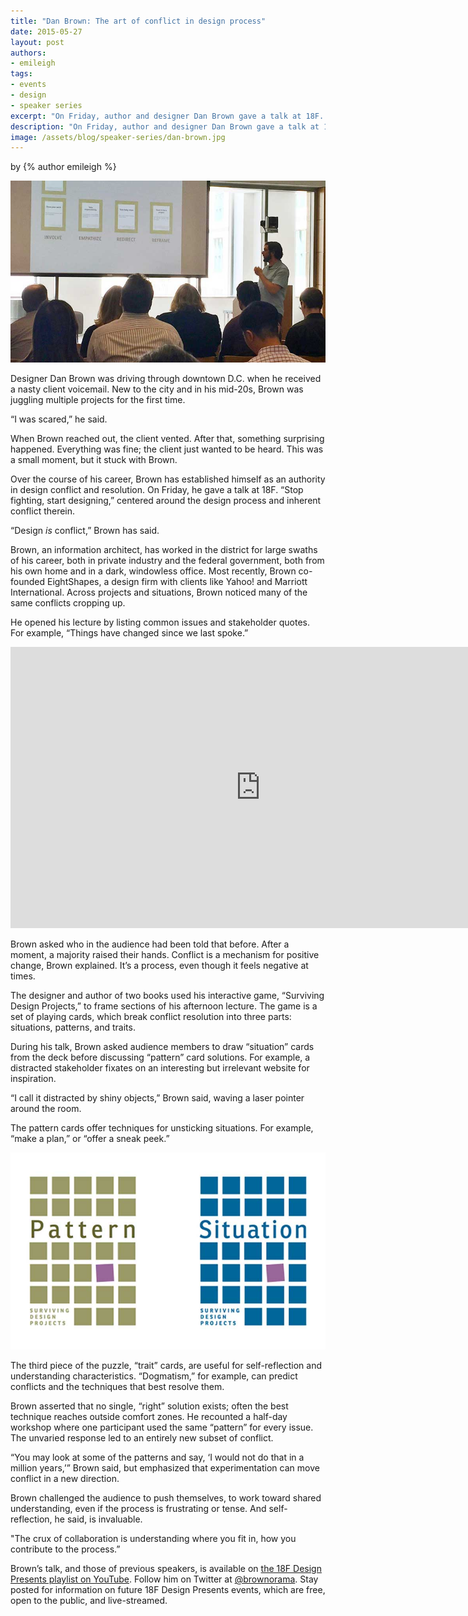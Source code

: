 ```yaml
---
title: "Dan Brown: The art of conflict in design process"
date: 2015-05-27
layout: post
authors:
- emileigh
tags:
- events
- design
- speaker series
excerpt: "On Friday, author and designer Dan Brown gave a talk at 18F. “Stop fighting, start designing,” centered around the design process and inherent conflict therein."
description: "On Friday, author and designer Dan Brown gave a talk at 18F. “Stop fighting, start designing,” centered around the design process and inherent conflict therein."
image: /assets/blog/speaker-series/dan-brown.jpg
---
```


<p class="authors">
  by {% author emileigh %}
</p>

![Dan Brown presents at 18F](/assets/blog/speaker-series/dan-brown.jpg)

Designer Dan Brown was driving through downtown D.C. when he received a
nasty client voicemail. New to the city and in his mid-20s, Brown was
juggling multiple projects for the first time.

“I was scared,” he said.

When Brown reached out, the client vented. After that, something
surprising happened. Everything was fine; the client just wanted to be
heard. This was a small moment, but it stuck with Brown.

Over the course of his career, Brown has established himself as an
authority in design conflict and resolution. On Friday, he gave a talk
at 18F. “Stop fighting, start designing,” centered around the design
process and inherent conflict therein.

“Design *is* conflict,” Brown has said.

Brown, an information architect, has worked in the district for large swaths of
his career, both in private industry and the federal government, both
from his own home and in a dark, windowless office. Most recently, Brown
co-founded EightShapes, a design firm with clients like Yahoo! and
Marriott International. Across projects and situations, Brown noticed
many of the same conflicts cropping up.

He opened his lecture by listing common issues and stakeholder quotes.
For example, “Things have changed since we last spoke.”

<iframe width="800" height="450"
src="https://www.youtube.com/embed/mO8PiHST5CI?start=159"
frameborder="0" allowfullscreen></iframe>

Brown asked who in the audience had been told that before. After a
moment, a majority raised their hands. Conflict is a mechanism for
positive change, Brown explained. It’s a process, even though it feels
negative at times.

The designer and author of two books used his interactive game,
“Surviving Design Projects,” to frame sections of his afternoon lecture.
The game is a set of playing cards, which break conflict resolution into
three parts: situations, patterns, and traits.

During his talk, Brown asked audience members to draw “situation” cards
from the deck before discussing “pattern” card solutions. For example, a
distracted stakeholder fixates on an interesting but irrelevant website
for inspiration.

“I call it distracted by shiny objects,” Brown said, waving a laser
pointer around the room.

The pattern cards offer techniques for unsticking situations. For
example, “make a plan,” or “offer a sneak peek.”

![Pattern and situation cards](/assets/blog/speaker-series/pattern-situation.jpg)

The third piece of the puzzle, “trait” cards, are useful for
self-reflection and understanding characteristics. “Dogmatism,” for
example, can predict conflicts and the techniques that best resolve
them.

Brown asserted that no single, “right” solution exists; often the best
technique reaches outside comfort zones. He recounted a half-day
workshop where one participant used the same “pattern” for every issue.
The unvaried response led to an entirely new subset of conflict.

“You may look at some of the patterns and say, ‘I would not do that in a
million years,’” Brown said, but emphasized that experimentation can
move conflict in a new direction.

Brown challenged the audience to push themselves, to work toward shared
understanding, even if the process is frustrating or tense. And
self-reflection, he said, is invaluable.

"The crux of collaboration is understanding where you fit in, how you
contribute to the process.”

Brown’s talk, and those of previous speakers, is available on [the 18F
Design Presents playlist on YouTube](https://www.youtube.com/playlist?list=PLvdwyPgXnxxXuPlGB9_-Y0qm_eTnKHW-i).
Follow him on Twitter at [@brownorama](https://twitter.com/brownorama).
Stay posted for information on future 18F Design Presents events, which
are free, open to the public, and live-streamed.
